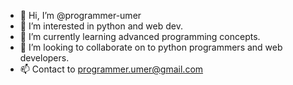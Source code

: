 - 👋 Hi, I’m @programmer-umer
- 👀 I’m interested in python and web dev.
- 🌱 I’m currently learning advanced programming concepts.
- 💞️ I’m looking to collaborate on to python programmers and web developers.
- 📫 Contact to programmer.umer@gmail.com
<!---
programmer-umer/programmer-umer is a ✨ special ✨ repository because its `README.md` (this file) appears on your GitHub profile.
You can click the Preview link to take a look at your changes.
--->
